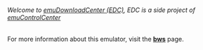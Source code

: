###### Welcome to [emuDownloadCenter (EDC)](https://github.com/PhoenixInteractiveNL/emuDownloadCenter/wiki/), EDC is a side project of [emuControlCenter](https://github.com/PhoenixInteractiveNL/emuControlCenter/wiki/)

For more information about this emulator, visit the [**bws**](https://github.com/PhoenixInteractiveNL/emuDownloadCenter/wiki/Emulator-bws#menu) page.
